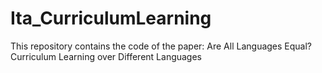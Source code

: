 # Ita_CurriculumLearning
This repository contains the code of the paper: Are All Languages Equal? Curriculum Learning over Different Languages
